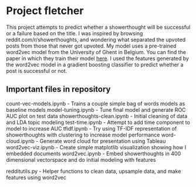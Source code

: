 # Project fletcher
This project attempts to predict whether a showerthought will be successful or a failure based on the title. I was inspired by browsing reddit.com/r/showerthoughts, and wondering what separated the upvoted posts from those that never got upvoted. My model uses a pre-trained word2vec model from the University of Ghent in Belgium. You can find the paper in which they train their model [here](https://fredericgodin.com/papers/Named%20Entity%20Recognition%20for%20Twitter%20Microposts%20using%20Distributed%20Word%20Representations.pdf). I used the features generated by the word2vec model in a gradient boosting classifier to predict whether a post is successful or not. 

## Important files in repository

count-vec-models.ipynb - Trains a couple simple bag of words models as baseline models
model-tuning.ipynb - Tune final model and generate ROC AUC plot on test data
showerthoughts-clean.ipynb - Initial cleaning of data and LDA topic modeling
test-time.ipynb - Attempt to add time component to model to increase AUC
tfidf.ipynb - Try using TF-IDF representation of showerthoughts with clustering to increase model performance
word-cloud.ipynb - Generate word cloud for presentation using Tableau
word2vec-viz.ipynb - Create simple matplotlib visualization showing how I embedded documents
word2vec.ipynb - Embed showerthoughts in 400 dimensional vectorspace and do initial modeling with features

redditutils.py - Helper functions to clean data, upsample data, and make features using word2vec
